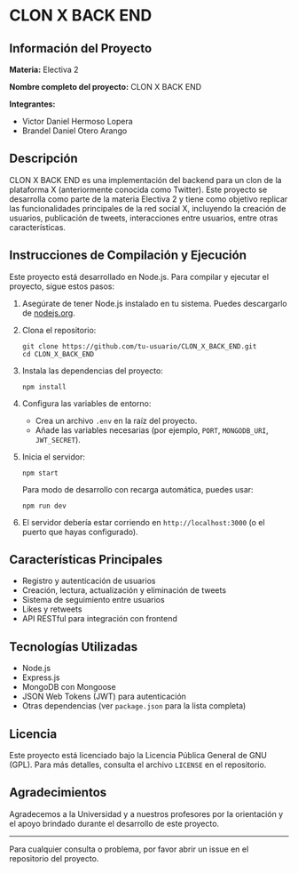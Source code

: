 # CLON X BACK END

## Información del Proyecto

**Materia:** Electiva 2

**Nombre completo del proyecto:** CLON X BACK END

**Integrantes:**
- Victor Daniel Hermoso Lopera
- Brandel Daniel Otero Arango

## Descripción

CLON X BACK END es una implementación del backend para un clon de la plataforma X (anteriormente conocida como Twitter). Este proyecto se desarrolla como parte de la materia Electiva 2 y tiene como objetivo replicar las funcionalidades principales de la red social X, incluyendo la creación de usuarios, publicación de tweets, interacciones entre usuarios, entre otras características.

## Instrucciones de Compilación y Ejecución

Este proyecto está desarrollado en Node.js. Para compilar y ejecutar el proyecto, sigue estos pasos:

1. Asegúrate de tener Node.js instalado en tu sistema. Puedes descargarlo de [nodejs.org](https://nodejs.org/).

2. Clona el repositorio:
   ```
   git clone https://github.com/tu-usuario/CLON_X_BACK_END.git
   cd CLON_X_BACK_END
   ```

3. Instala las dependencias del proyecto:
   ```
   npm install
   ```

4. Configura las variables de entorno:
   - Crea un archivo `.env` en la raíz del proyecto.
   - Añade las variables necesarias (por ejemplo, `PORT`, `MONGODB_URI`, `JWT_SECRET`).

5. Inicia el servidor:
   ```
   npm start
   ```

   Para modo de desarrollo con recarga automática, puedes usar:
   ```
   npm run dev
   ```

6. El servidor debería estar corriendo en `http://localhost:3000` (o el puerto que hayas configurado).

## Características Principales

- Registro y autenticación de usuarios
- Creación, lectura, actualización y eliminación de tweets
- Sistema de seguimiento entre usuarios
- Likes y retweets
- API RESTful para integración con frontend

## Tecnologías Utilizadas

- Node.js
- Express.js
- MongoDB con Mongoose
- JSON Web Tokens (JWT) para autenticación
- Otras dependencias (ver `package.json` para la lista completa)

## Licencia

Este proyecto está licenciado bajo la Licencia Pública General de GNU (GPL). Para más detalles, consulta el archivo `LICENSE` en el repositorio.

## Agradecimientos

Agradecemos a la Universidad y a nuestros profesores por la orientación y el apoyo brindado durante el desarrollo de este proyecto.

---

Para cualquier consulta o problema, por favor abrir un issue en el repositorio del proyecto.
